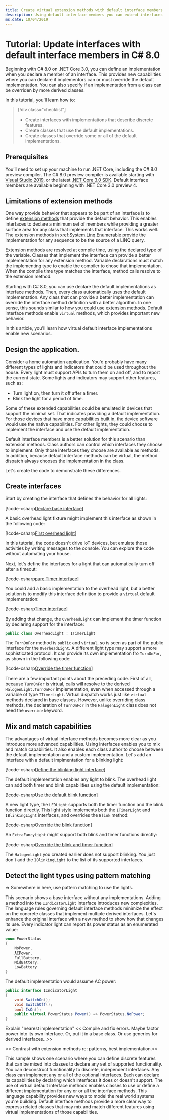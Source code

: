 ```yaml
---
title: Create virtual extension methods with default interface members
description: Using default interface members you can extend interfaces with optional virtual implementations. 
ms.date: 10/04/2019
---
```

# Tutorial: Update interfaces with default interface members in C# 8.0

Beginning with C# 8.0 on .NET Core 3.0, you can define an implementation when you declare a member of an interface. This provides new capabilities where you can declare if implementors can or must override the default implementation. You can also specify if an implementation from a class can be overriden by more derived classes.

In this tutorial, you'll learn how to:

> [!div class="checklist"]
>
> * Create interfaces with implementations that describe discrete features.
> * Create classes that use the default implementations.
> * Create classes that override some or all of the default implementations.

## Prerequisites

You’ll need to set up your machine to run .NET Core, including the C# 8.0 preview compiler. The C# 8.0 preview compiler is available starting with [Visual Studio 2019](https://visualstudio.microsoft.com/downloads/?utm_medium=microsoft&utm_source=docs.microsoft.com&utm_campaign=inline+link&utm_content=download+vs2019), or the latest [.NET Core 3.0 SDK](https://dotnet.microsoft.com/download/dotnet-core/3.0). Default interface members are available beginning with .NET Core 3.0 preview 4.

## Limitations of extension methods

One way provide behavior that appears to be part of an interface is to define [extension methods](../programming-guide/classes-and-structs/extension-methods.md) that provide the default behavior. This enables interfaces to declare a minimum set of members while providing a greater surface area for any class that implements that interface. This works well. The extension methods in <xref:System.Linq.Enumerable> provide the implementation for any sequence to be the source of a LINQ query.

Extension methods are resolved at compile time, using the declared type of the variable. Classes that implement the interface can provide a better implementation for any extension method. Variable declarations must match the implementing type to enable the compiler to chose that implementation. When the compile time type matches the interface, method calls resolve to the extension method.

Starting with C# 8.0, you can use declare the default implementations as interface methods. Then, every class automatically uses the default implementation. Any class that can provide a better implementation can override the interface method definition with a better algorithm. In one sense, this sounds similar to how you could use [extension methods](../programming-guide/classes-and-structs/extension-methods.md). Default interface methods enable `virtual` methods, which provides important new behavior. 

In this article, you'll learn how virtual default interface implementations enable new scenarios.

## Design the application.

Consider a home automation application. You'd probably have many different types of lights and indicators that could be used throughout the house. Every light must support APIs to turn them on and off, and to report the current state. Some lights and indicators may support other features, such as:

- Turn light on, then turn it off after a timer.
- Blink the light for a period of time.

Some of these extended capabilities could be emulated in devices that support the minimal set. That indicates providing a default implementation. For those devices that have more capabilities built in, the device software would use the native capabilities. For other lights, they could choose to implement the interface and use the default implementation.

Default interface members is a better solution for this scenario than extension methods. Class authors can control which interfaces they choose to implement. Only those interfaces they choose are available as methods. In addition, because default interface methods can be virtual, the method dispatch always chooses the implementation in the class. 

Let's create the code to demonstrate these differences.

## Create interfaces

Start by creating the interface that defines the behavior for all lights:

[!code-csharp[Declare base interface](~/samples/csharp/tutorials/virtual-interface-methods/UnusedSampleCode.cs?name=SnippetILightInterfaceV1)]

A basic overhead light fixture might implement this interface as shown in the following code:

[!code-csharp[First overhead light](~/samples/csharp/tutorials/virtual-interface-methods/UnusedExampleCode.cs?name=SnippetOverheadLightV1)]

In this tutorial, the code doesn't drive IoT devices, but emulate those activities by writing messages to the console. You can explore the code without automating your house.

Next, let's define the interfaces for a light that can automatically turn off after a timeout:

[!code-csharp[pure Timer interface](~/samples/csharp/tutorials/virtual-interface-methods/UnusedExampleCode.cs?name=SnippetPureTimerInterface)]

You could add a basic implementation to the overhead light, but a better solution is to modify this interface definition to provide a `virtual` default implementation:

[!code-csharp[Timer interface](~/samples/csharp/tutorials/virtual-interface-methods/ITimerLight.cs?name=SnippetTimerLightFinal)]

By adding that change, the `OverheadLight` can implement the timer function by declaring support for the interface:

```csharp
public class OverheadLight : ITimerLight
```

The `TurnOnFor` method is `public` and `virtual`, so is seen as part of the public interface for the `OverheadLight`. A different light type may support a more sophisticated protocol. It can provide its own implementation fro `TurnOnFor`, as shown in the following code:

[!code-csharp[Override the timer function](~/samples/csharp/tutorials/virtual-interface-methods/HalogenLight.cs?name=SnippetHalogenLight)]

There are a few important points about the preceding code. First of all, because `TurnOnFor` is virtual, calls will resolve to the derived `HalogenLight.TurnOnFor` implementation, even when accessed through a variable of type `ITimerLight`. Virtual dispatch works just like `virtual` methods declared in base classes. However, unlike overriding class methods, the declaration of `TurnOnFor` in the `HalogenLight` class does not need the `override` keyword. 

## Mix and match capabilities

The advantages of virtual interface methods becomes more clear as you introduce more advanced capabilities. Using interfaces enables you to mix and match capabilities. It also enables each class author to choose between the default implementation and a custom implementation. Let's add an interface with a default implmentation for a blinking light:

[!code-csharp[Define the blinking light interface](~/samples/csharp/tutorials/virtual-interface-methods/IBlinkingLight.cs?name=SnippetBlinkingLight)]

The default implementation enables any light to blink. The overhead light can add both timer and blink capabilities using the default implementation:

[!code-csharp[Use the default blink function](~/samples/csharp/tutorials/virtual-interface-methods/OverheadLight.cs?name=SnippetOverheadLight)]

A new light type, the `LEDLight` supports both the timer function and the blink function directly. This light style implements both the `ITimerLight` and `IBlinkingLight` interfaces, and overrides the `Blink` method:

[!code-csharp[Override the blink function](~/samples/csharp/tutorials/virtual-interface-methods/LEDLight.cs?name=SnippetOverheadLight)]

An `ExtraFancyLight` might support both blink and timer functions directly:

[!code-csharp[Override the blink and timer function](~/samples/csharp/tutorials/virtual-interface-methods/ExtraFancyLight.cs?name=SnippetExtraFancyLight)]

The `HalogenLight` you created earlier does not support blinking. You just don't add the `IBlinkingLight` to the list of its supported interfaces.

## Detect the light types using pattern matching



=> Somewhere in here, use pattern matching to use the lights.

This scenario shows a base interface without any implementations. Adding a method into the `IIndicatorLight` interface introduces new complexities. The language rules governing default interface methods minimize the effect on the concrete classes that implement multiple derived interfaces. Let's enhance the original interface with a new method to show how that changes its use. Every indicator light can report its power status as an enumerated value:

```csharp
enum PowerStatus
{
    NoPower,
    ACPower,
    FullBattery,
    MidBattery,
    LowBattery
}
```


The default implementation would assume AC power:

```csharp
public interface IIndicatorLight
{
    void SwitchOn();
    void SwitchOff();
    bool IsOn();
    public virtual PowerStatus Power() => PowerStatus.NoPower;
}
```

Explain "nearest implementation"
<< Compile and fix errors. Maybe factor power into its own interface. Or, put it in a base class. Or use generics for derived interfaces...>>

<< Contrast with extension methods re: patterns, best implementation.>>

This sample shows one scenario where you can define discrete features that can be mixed into classes to declare any set of supported functionality. You can deconstruct functionality to discrete, independent interfaces. Any class can implement any or all of the optional interfaces. Each can declare its capabilities by declaring which interfaces it does or doesn't support. The use of virtual default interface methods enables classes to use or define a different implementation for any or or all the interface methods. This language capability provides new ways to model the real world systems you're building. Default interface methods provide a more clear way to express related classes that may mix and match different features using virtual implementations of those capabilities.
